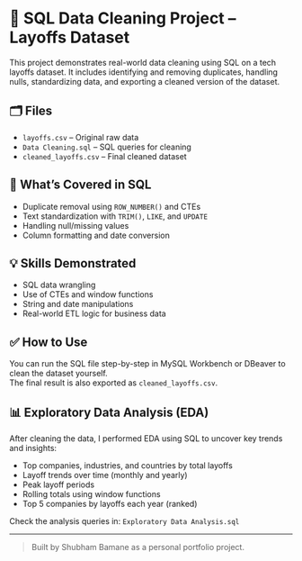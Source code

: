 # 🧹 SQL Data Cleaning Project – Layoffs Dataset

This project demonstrates real-world data cleaning using SQL on a tech layoffs dataset. 
It includes identifying and removing duplicates, handling nulls, standardizing data, and exporting a cleaned version of the dataset.

## 🗂 Files
- `layoffs.csv` – Original raw data
- `Data Cleaning.sql` – SQL queries for cleaning
- `cleaned_layoffs.csv` – Final cleaned dataset

## 🔧 What’s Covered in SQL
- Duplicate removal using `ROW_NUMBER()` and CTEs
- Text standardization with `TRIM()`, `LIKE`, and `UPDATE`
- Handling null/missing values
- Column formatting and date conversion

## 💡 Skills Demonstrated
- SQL data wrangling
- Use of CTEs and window functions
- String and date manipulations
- Real-world ETL logic for business data

## ✅ How to Use
You can run the SQL file step-by-step in MySQL Workbench or DBeaver to clean the dataset yourself.  
The final result is also exported as `cleaned_layoffs.csv`.

## 📊 Exploratory Data Analysis (EDA)

After cleaning the data, I performed EDA using SQL to uncover key trends and insights:

- Top companies, industries, and countries by total layoffs
- Layoff trends over time (monthly and yearly)
- Peak layoff periods
- Rolling totals using window functions
- Top 5 companies by layoffs each year (ranked)

Check the analysis queries in: `Exploratory Data Analysis.sql`

---

> Built by Shubham Bamane as a personal portfolio project.
